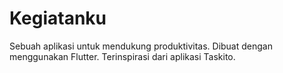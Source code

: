 # Kegiatanku

Sebuah aplikasi untuk mendukung produktivitas. Dibuat dengan menggunakan Flutter. Terinspirasi dari aplikasi Taskito.
